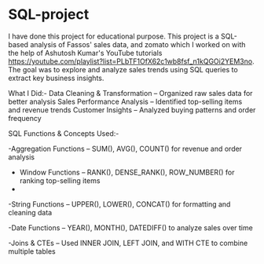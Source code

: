 # SQL-project
I have done this project for educational purpose.
This project is a SQL-based analysis of Fassos' sales data, and zomato which I worked on with the help of Ashutosh Kumar's YouTube tutorials
https://youtube.com/playlist?list=PLbTF1OfX62c1wb8fsf_n1kQGOi2YEM3no. The goal was to explore and analyze sales trends using SQL queries to extract key business insights.

 What I Did:-
 Data Cleaning & Transformation – Organized raw sales data for better analysis  Sales Performance Analysis – Identified top-selling items and revenue trends
 Customer Insights – Analyzed buying patterns and order frequency

 SQL Functions & Concepts Used:-
 
-Aggregation Functions – SUM(), AVG(), COUNT() for revenue and order analysis

- Window Functions – RANK(), DENSE_RANK(), ROW_NUMBER() for ranking top-selling items
- 
-String Functions – UPPER(), LOWER(), CONCAT() for formatting and cleaning data

-Date Functions – YEAR(), MONTH(), DATEDIFF() to analyze sales over time

-Joins & CTEs – Used INNER JOIN, LEFT JOIN, and WITH CTE to combine multiple tables

